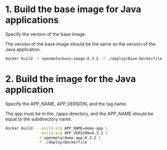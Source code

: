 # 1. Build the base image for Java applications
Specify the version of the base image. 

The version of the base image should be the same as the version of the Java application.
```bash
docker build -t openmeta/base-image:0.3.2 -f ./deploy/Base.Dockerfile .
```


# 2. Build the image for the Java application
Specify the APP_NAME, APP_VERSION, and the tag name.

The app must be in the ./apps directory, and the APP_NAME should be equal to the subdirectory name.
```bash
docker build  --build-arg APP_NAME=demo-app \
              --build-arg APP_VERSION=0.3.2 \
              -t openmeta/demo-app:0.3.2 \
              -f ./deploy/Dockerfile .
```